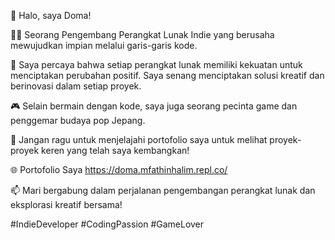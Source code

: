 👋 Halo, saya Doma!

👨‍💻 Seorang Pengembang Perangkat Lunak Indie yang berusaha mewujudkan impian melalui garis-garis kode.

🌟 Saya percaya bahwa setiap perangkat lunak memiliki kekuatan untuk menciptakan perubahan positif. Saya senang menciptakan solusi kreatif dan berinovasi dalam setiap proyek.

🎮 Selain bermain dengan kode, saya juga seorang pecinta game dan penggemar budaya pop Jepang.

🚀 Jangan ragu untuk menjelajahi portofolio saya untuk melihat proyek-proyek keren yang telah saya kembangkan!

🌐 Portofolio Saya https://doma.mfathinhalim.repl.co/ 

📫 Mari bergabung dalam perjalanan pengembangan perangkat lunak dan eksplorasi kreatif bersama!

#IndieDeveloper #CodingPassion #GameLover

<!---
M-Fathin-Halim/M-Fathin-Halim is a ✨ special ✨ repository because its `README.md` (this file) appears on your GitHub profile.
You can click the Preview link to take a look at your changes.
--->
